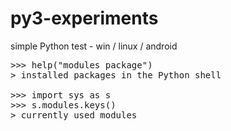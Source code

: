 # py3-experiments
simple Python test - win / linux / android

<pre>
>>> help("modules package")
> installed packages in the Python shell
  
>>> import sys as s
>>> s.modules.keys()
> currently used modules
</pre>
